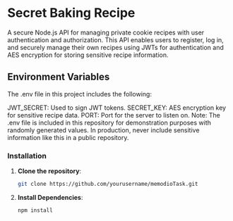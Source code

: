 # Secret Baking Recipe

A secure Node.js API for managing private cookie recipes with user authentication and authorization. This API enables users to register, log in, and securely manage their own recipes using JWTs for authentication and AES encryption for storing sensitive recipe information.

## Environment Variables
The .env file in this project includes the following:

JWT_SECRET: Used to sign JWT tokens.
SECRET_KEY: AES encryption key for sensitive recipe data.
PORT: Port for the server to listen on.
Note: The .env file is included in this repository for demonstration purposes with randomly generated values. In production, never include sensitive information like this in a public repository.

### Installation

1. **Clone the repository**:
   ```bash
   git clone https://github.com/yourusername/memodioTask.git
   
2. **Install Dependencies**:
   ```bash
   npm install
